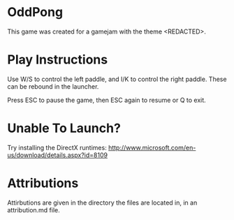 # OddPong

This game was created for a gamejam with the theme \<REDACTED>.

# Play Instructions

Use W/S to control the left paddle, and I/K to control the right paddle.
These can be rebound in the launcher.

Press ESC to pause the game, then ESC again to resume or Q to exit.

# Unable To Launch?

Try installing the DirectX runtimes: http://www.microsoft.com/en-us/download/details.aspx?id=8109

# Attributions
Attirbutions are given in the directory the files are located in, in an attribution.md file.
